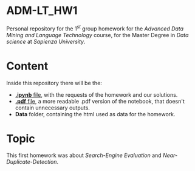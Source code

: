 # ADM-LT_HW1

Personal repository for the $1^{st}$ group homework for the *Advanced Data Mining and Language Technology* course, for the Master Degree in *Data science* at *Sapienza University*.

# Content

Inside this repository there will be the:

- [**.ipynb** file](https://github.com/MaviVestini/ADM-LT_HW1/blob/main/Mignella_Vestini_DMT2023_HW1_notebook.ipynb), with the requests of the homework and our solutions.
- [**.pdf** file](https://github.com/MaviVestini/ADM-LT_HW1/blob/main/Mignella_Vestini_DMT2023_HW1_report.pdf), a more readable .pdf version of the notebook, that doesn't contain unnecessary outputs.
- **Data** folder, containing the html used as data for the homework.

# Topic

This first homework was about *Search-Engine Evaluation* and *Near-Duplicate-Detection*.
